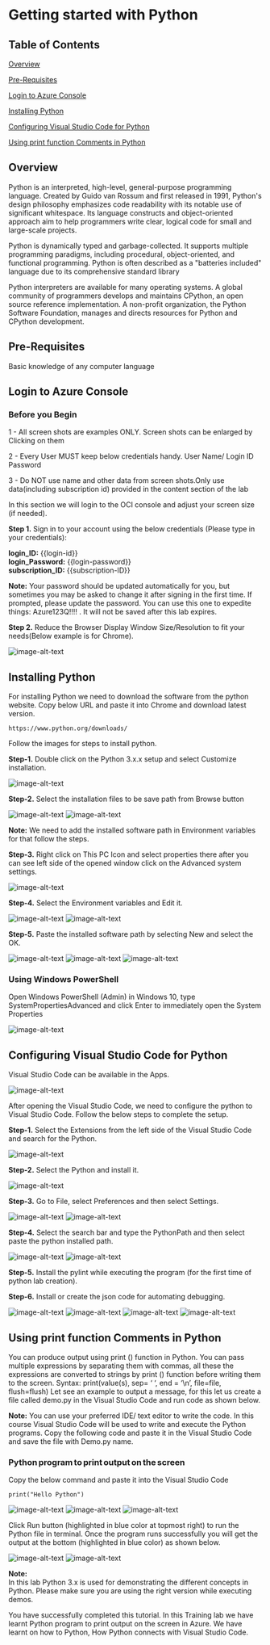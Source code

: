 # Getting started with Python

## Table of Contents

[Overview](#overview)

[Pre-Requisites](#pre-requisites)

[Login to Azure Console](#login-to-azure-console)

[Installing Python](#Installing-Python)

[Configuring Visual Studio Code for Python](#Configuring-Visual-Studio-Code-for-Python)

[Using print function Comments in Python](#Using-print-function-Comments-in-Python)



## Overview

Python is an interpreted, high-level, general-purpose programming language. Created by Guido van Rossum and first released in 1991, Python's design philosophy emphasizes code readability with its notable use of significant whitespace. Its language constructs and object-oriented approach aim to help programmers write clear, logical code for small and large-scale projects.

Python is dynamically typed and garbage-collected. It supports multiple programming paradigms, including procedural, object-oriented, and functional programming. Python is often described as a "batteries included" language due to its comprehensive standard library

Python interpreters are available for many operating systems. A global community of programmers develops and maintains CPython, an open source reference implementation. A non-profit organization, the Python Software Foundation, manages and directs resources for Python and CPython development.


## Pre-Requisites

 Basic knowledge of any computer language


## Login to Azure Console

### Before you Begin

1 - All screen shots are examples ONLY. Screen shots can be enlarged by Clicking on them

2 - Every User MUST keep below credentials handy.
        User Name/ Login ID
        Password

3 - Do NOT use name and other data from screen shots.Only use  data(including subscription id) provided in the content section of the lab

In this section we will login to the OCI console and adjust your screen size (if needed).

**Step 1.** Sign in to your account using the below credentials 
            (Please type in your credentials):

 **login_ID:** {{login-id}} <br>
 **login_Password:** {{login-password}}<br>
 **subscription_ID:** {{subscription-ID}} <br>


**Note:** Your password should be updated automatically for you, but sometimes you may be asked to change it after signing in the first time. If prompted, please update the password. You can use this one to expedite things: Azure123Q!!!! . It will not be saved after this lab expires.


**Step 2.** Reduce the Browser Display Window Size/Resolution to fit your needs(Below example is for Chrome). 

<img src="https://github.com/testlabs1/python_labs/blob/master/Pythonlabs_Images/Getting%20started%20with%20Python/Resolution-1.png?raw=true" alt="image-alt-text">


## Installing Python

For installing Python we need to download the software from the python website. Copy below URL and paste it into Chrome and download latest version.

```
https://www.python.org/downloads/
```

Follow the images for steps to install python.

**Step-1.** Double click on the Python 3.x.x setup and select Customize installation.
 
<img src="https://raw.githubusercontent.com/testlabs1/python_labs/master/Pythonlabs_Images/Getting%20started%20with%20Python/Install-1.png" alt="image-alt-text">


**Step-2.** Select the installation files to be save path from Browse button

<img src="https://raw.githubusercontent.com/testlabs1/python_labs/master/Pythonlabs_Images/Getting%20started%20with%20Python/Install-2.png" alt="image-alt-text">


<img src="https://raw.githubusercontent.com/testlabs1/python_labs/master/Pythonlabs_Images/Getting%20started%20with%20Python/Install-3.png" alt="image-alt-text">


**Note:** We need to add the installed software path in Environment variables for that follow the steps.


**Step-3.** Right click on This PC Icon and select properties there after you can see left side of the opened window click on the Advanced system settings.


<img src="https://raw.githubusercontent.com/testlabs1/python_labs/master/Pythonlabs_Images/Getting%20started%20with%20Python/Install-4.png" alt="image-alt-text">


**Step-4.** Select the Environment variables and Edit it.

<img src="https://raw.githubusercontent.com/testlabs1/python_labs/master/Pythonlabs_Images/Getting%20started%20with%20Python/Install-5.png" alt="image-alt-text">
 

<img src="https://raw.githubusercontent.com/testlabs1/python_labs/master/Pythonlabs_Images/Getting%20started%20with%20Python/Install-6.png" alt="image-alt-text">


**Step-5.** Paste the installed software path by selecting New and select the OK.
   
<img src="https://raw.githubusercontent.com/testlabs1/python_labs/master/Pythonlabs_Images/Getting%20started%20with%20Python/Install-7.png" alt="image-alt-text">


<img src="https://raw.githubusercontent.com/testlabs1/python_labs/master/Pythonlabs_Images/Getting%20started%20with%20Python/Install-8.png" alt="image-alt-text">


<img src="https://raw.githubusercontent.com/testlabs1/python_labs/master/Pythonlabs_Images/Getting%20started%20with%20Python/Install-9.png" alt="image-alt-text">


### Using Windows PowerShell 

Open Windows PowerShell (Admin) in Windows 10, type SystemPropertiesAdvanced and click Enter to immediately open the System Properties

<img src="https://raw.githubusercontent.com/testlabs1/python_labs/master/Pythonlabs_Images/Getting%20started%20with%20Python/Install-10.png" alt="image-alt-text">


## Configuring Visual Studio Code for Python

Visual Studio Code can be available in the Apps. 

<img src="https://raw.githubusercontent.com/testlabs1/python_labs/master/Pythonlabs_Images/Getting%20started%20with%20Python/VSC.png" alt="image-alt-text">


After opening the Visual Studio Code, we need to configure the python to Visual Studio Code. Follow the below steps to complete the setup.


**Step-1.** Select the Extensions from the left side of the Visual Studio Code and search for the Python.
 
<img src="https://raw.githubusercontent.com/testlabs1/python_labs/master/Pythonlabs_Images/Getting%20started%20with%20Python/VSC-2.png" alt="image-alt-text">


**Step-2.** Select the Python and install it.

<img src="https://raw.githubusercontent.com/testlabs1/python_labs/master/Pythonlabs_Images/Getting%20started%20with%20Python/VSC-3.png" alt="image-alt-text">


**Step-3.** Go to File, select Preferences and then select Settings.

<img src="https://raw.githubusercontent.com/testlabs1/python_labs/master/Pythonlabs_Images/Getting%20started%20with%20Python/VSC-4.png" alt="image-alt-text">


<img src="https://raw.githubusercontent.com/testlabs1/python_labs/master/Pythonlabs_Images/Getting%20started%20with%20Python/VSC-5.png" alt="image-alt-text">


**Step-4.** Select the search bar and type the PythonPath and then select paste the python installed path.

<img src="https://raw.githubusercontent.com/testlabs1/python_labs/master/Pythonlabs_Images/Getting%20started%20with%20Python/VSC-6.png" alt="image-alt-text">


<img src="https://raw.githubusercontent.com/testlabs1/python_labs/master/Pythonlabs_Images/Getting%20started%20with%20Python/VSC-7.png" alt="image-alt-text">


**Step-5.** Install the pylint while executing the program (for the first time of python lab creation).

**Step-6.** Install or create the json code for automating debugging.

<img src="https://raw.githubusercontent.com/testlabs1/python_labs/master/Pythonlabs_Images/Getting%20started%20with%20Python/VSC-12.png" alt="image-alt-text">


<img src="https://raw.githubusercontent.com/testlabs1/python_labs/master/Pythonlabs_Images/Getting%20started%20with%20Python/VSC-13.png" alt="image-alt-text">


<img src="https://raw.githubusercontent.com/testlabs1/python_labs/master/Pythonlabs_Images/Getting%20started%20with%20Python/VSC-14.png" alt="image-alt-text">


<img src="https://raw.githubusercontent.com/testlabs1/python_labs/master/Pythonlabs_Images/Getting%20started%20with%20Python/VSC-15.png" alt="image-alt-text">


## Using print function Comments in Python

You can produce output using print () function in Python. You can pass multiple expressions by separating them with commas, all these the expressions are converted to strings by print () function before writing them to the screen. 
Syntax: print(value(s), sep= ‘ ‘, end = ‘\n’, file=file, flush=flush) 
Let see an example to output a message, for this let us create a file called demo.py in the Visual Studio Code and run code as shown below. 


**Note:** You can use your preferred IDE/ text editor to write the code. In this course Visual Studio Code will be used to write and execute the Python programs. 
Copy the following code and paste it in the Visual Studio Code and save the file with Demo.py name. 


### Python program to print output on the screen 

Copy the below command and paste it into the Visual Studio Code

```
print("Hello Python")
```


<img src="https://raw.githubusercontent.com/testlabs1/python_labs/master/Pythonlabs_Images/Getting%20started%20with%20Python/VSC-8.png" alt="image-alt-text">


<img src="https://raw.githubusercontent.com/testlabs1/python_labs/master/Pythonlabs_Images/Getting%20started%20with%20Python/VSC-10.png" alt="image-alt-text">


<img src="https://raw.githubusercontent.com/testlabs1/python_labs/master/Pythonlabs_Images/Getting%20started%20with%20Python/VSC-11.png" alt="image-alt-text">


Click Run button (highlighted in blue color at topmost right) to run the Python file in terminal. Once the program runs successfully you will get the output at the bottom (highlighted in blue color) as shown below. 


<img src="https://raw.githubusercontent.com/testlabs1/python_labs/master/Pythonlabs_Images/Getting%20started%20with%20Python/VSC-12.png" alt="image-alt-text">


<img src="https://raw.githubusercontent.com/testlabs1/python_labs/master/Pythonlabs_Images/Getting%20started%20with%20Python/VSC-15.png" alt="image-alt-text">
 

**Note:**<br>
In this lab Python 3.x is used for demonstrating the different concepts in Python. Please make sure you are using the right version while executing demos. 

You have successfully completed this tutorial. In this Training lab we have learnt Python program to print output on the screen in Azure. We have learnt on how to Python, How Python connects with Visual Studio Code.